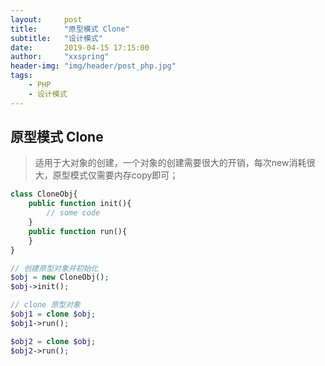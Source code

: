 ```yaml
---
layout:     post
title:      "原型模式 Clone"
subtitle:   "设计模式"
date:       2019-04-15 17:15:00
author:     "xxspring"
header-img: "img/header/post_php.jpg"
tags:
    - PHP 
    - 设计模式
---
```


## 原型模式 Clone

> 适用于大对象的创建，一个对象的创建需要很大的开销，每次new消耗很大，原型模式仅需要内存copy即可；

```php
class CloneObj{
	public function init(){
		// some code
	}
	public function run(){
	}
}

// 创建原型对象并初始化
$obj = new CloneObj();
$obj->init();

// clone 原型对象
$obj1 = clone $obj;
$obj1->run();

$obj2 = clone $obj;
$obj2->run();
```